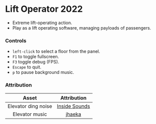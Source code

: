 # Lift Operator 2022

* Extreme lift-operating action.
* Play as a lift operating software, managing payloads of passengers.

### Controls
* `left-click` to select a floor from the panel.
* `F1` to toggle fullscreen.
* `F3` toggle debug (FPS).
* `Escape` to quit.
* `p` to pause background music.

### Attribution
|Asset|Attribution|
|:---:|:---:|
|Elevator ding noise|[Inside Sounds](https://www.youtube.com/watch?v=AO7nOa50vOc)|
|Elevator music|[jhaeka](https://joshuuu.itch.io/short-loopable-background-music)|